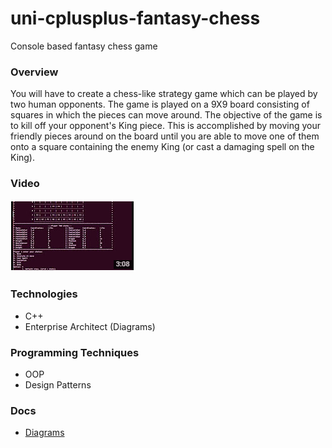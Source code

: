 # uni-cplusplus-fantasy-chess
Console based fantasy chess game

### Overview
You will have to create a chess-like strategy game which can be played by two human opponents. The game is played on a 9X9 board consisting of squares in which the pieces can move around. The objective of the game is to kill off your opponent's King piece. This is accomplished by moving your friendly pieces around on the board until you are able to move one of them onto a square containing the enemy King (or cast a damaging spell on the King).

### Video
[![Youtube Snipping](youtube-snipping.png)](https://www.youtube.com/watch?v=EDnenFTcVl0)

### Technologies
- C++
- Enterprise Architect (Diagrams)

### Programming Techniques
- OOP
- Design Patterns

### Docs
- [Diagrams](diagrams)
